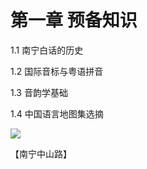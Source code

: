 # 第一章 预备知识

1.1 南宁白话的历史

1.2 国际音标与粤语拼音

1.3 音韵学基础

1.4 中国语言地图集选摘

<!--
![](https://wx2.sinaimg.cn/large/69144085ly1g8d4w4hynyj20pt0go42a.jpg)
![](https://s2.ax1x.com/2019/10/29/Kgxjj1.jpg)
-->

![](https://cdn.jsdelivr.net/gh/leimaau/CDN@latest/data-store/nanningPic/zungsaanlu.jpg)

【南宁中山路】